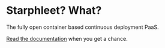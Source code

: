 # Starphleet? What?
The fully open container based continuous deployment PaaS.

[Read the documentation](http://wballard.github.io/starphleet) when you
get a chance.
